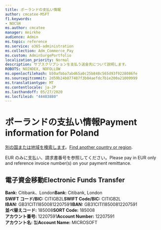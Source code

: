 ```yaml
---
title: ポーランドの支払い情報
author: cmcatee-MSFT
f1.keywords:
- NOCSH
ms.author: cmcatee
manager: mnirkhe
audience: Admin
ms.topic: reference
ms.service: o365-administration
ms.collection: Adm_Commerce_Pay
ms.custom: AdminSurgePortfolio
localization_priority: Normal
description: サブスクリプションを支払う送金先について説明します。
ROBOTS: NOINDEX, NOFOLLOW
ms.openlocfilehash: b50afbba7abd65a0c25b848c565d93f9228086fe
ms.sourcegitcommit: 2d59b24b877487f3b84aefdc7b1e200a21009999
ms.translationtype: MT
ms.contentlocale: ja-JP
ms.lasthandoff: 05/27/2020
ms.locfileid: "44403880"
---
```

# <a name="payment-information-for-poland"></a><span data-ttu-id="e81f5-103">ポーランドの支払い情報</span><span class="sxs-lookup"><span data-stu-id="e81f5-103">Payment information for Poland</span></span>

<span data-ttu-id="e81f5-104">[別の国または地域を検索します](../billing-and-payments/pay-for-your-subscription.md)。</span><span class="sxs-lookup"><span data-stu-id="e81f5-104">[Find another country or region](../billing-and-payments/pay-for-your-subscription.md).</span></span>

<span data-ttu-id="e81f5-105">EUR のみに支払い、請求書番号を参照してください。</span><span class="sxs-lookup"><span data-stu-id="e81f5-105">Please pay in EUR only and reference invoice number(s) on your payment remittance.</span></span>

## <a name="electronic-funds-transfer"></a><span data-ttu-id="e81f5-106">電子資金移動</span><span class="sxs-lookup"><span data-stu-id="e81f5-106">Electronic Funds Transfer</span></span>

<span data-ttu-id="e81f5-107">**Bank:** Citibank、London</span><span class="sxs-lookup"><span data-stu-id="e81f5-107">**Bank:** Citibank, London</span></span>  
<span data-ttu-id="e81f5-108">**SWIFT コード/BIC:** CITIGB2L</span><span class="sxs-lookup"><span data-stu-id="e81f5-108">**SWIFT Code/BIC:** CITIGB2L</span></span>  
<span data-ttu-id="e81f5-109">**IBAN:** GB31CITI18500812207591</span><span class="sxs-lookup"><span data-stu-id="e81f5-109">**IBAN:** GB31CITI18500812207591</span></span>  
<span data-ttu-id="e81f5-110">**並べ替えコード:** 185008</span><span class="sxs-lookup"><span data-stu-id="e81f5-110">**SORT Code:** 185008</span></span>  
<span data-ttu-id="e81f5-111">**アカウント番号:** 12207591</span><span class="sxs-lookup"><span data-stu-id="e81f5-111">**Account Number:** 12207591</span></span>  
<span data-ttu-id="e81f5-112">**アカウント名:** 製</span><span class="sxs-lookup"><span data-stu-id="e81f5-112">**Account Name:** MICROSOFT</span></span>